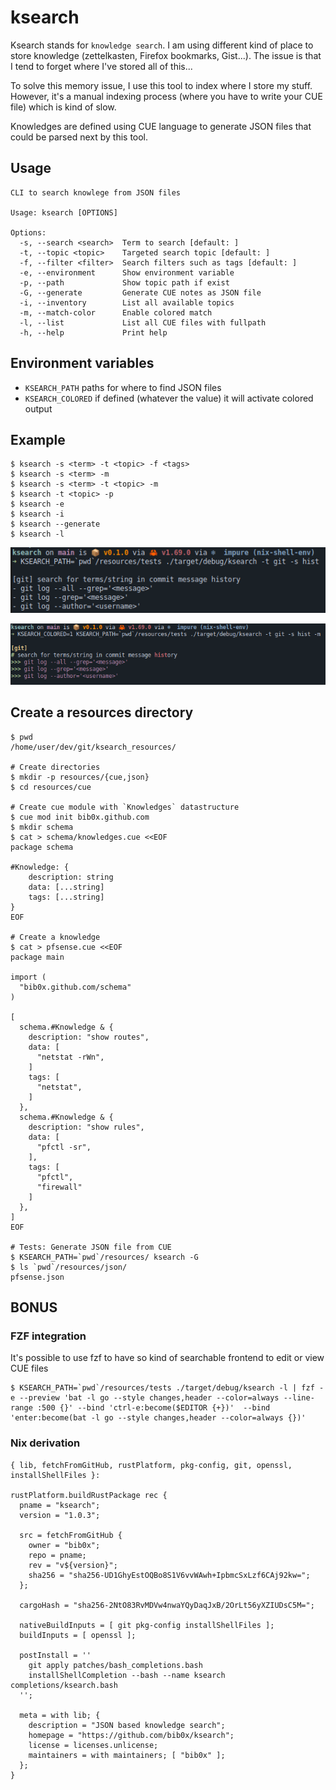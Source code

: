 # ksearch

Ksearch stands for `knowledge search`. I am using different kind of place to store knowledge (zettelkasten, Firefox bookmarks, Gist...). The issue is that I tend to forget where I've stored all of this... 

To solve this memory issue, I use this tool to index where I store my stuff.  
However, it's a manual indexing process (where you have to write your CUE file) which is kind of slow.  

Knowledges are defined using CUE language to generate JSON 
files that could be parsed next by this tool.

## Usage

```
CLI to search knowlege from JSON files

Usage: ksearch [OPTIONS]

Options:
  -s, --search <search>  Term to search [default: ]
  -t, --topic <topic>    Targeted search topic [default: ]
  -f, --filter <filter>  Search filters such as tags [default: ]
  -e, --environment      Show environment variable
  -p, --path             Show topic path if exist
  -G, --generate         Generate CUE notes as JSON file
  -i, --inventory        List all available topics
  -m, --match-color      Enable colored match
  -l, --list             List all CUE files with fullpath
  -h, --help             Print help
```

## Environment variables

- `KSEARCH_PATH` paths for where to find JSON files
- `KSEARCH_COLORED` if defined (whatever the value) it will activate colored output

## Example

```
$ ksearch -s <term> -t <topic> -f <tags>
$ ksearch -s <term> -m
$ ksearch -s <term> -t <topic> -m
$ ksearch -t <topic> -p
$ ksearch -e
$ ksearch -i
$ ksearch --generate
$ ksearch -l
```

![Search without colored output](./examples/search_without_color.png "Search without color")

![Search with colored output](./examples/search_colored_output.png "Search with color")

## Create a resources directory

```
$ pwd
/home/user/dev/git/ksearch_resources/

# Create directories
$ mkdir -p resources/{cue,json}
$ cd resources/cue

# Create cue module with `Knowledges` datastructure
$ cue mod init bib0x.github.com
$ mkdir schema
$ cat > schema/knowledges.cue <<EOF
package schema

#Knowledge: {
    description: string
    data: [...string]
    tags: [...string]
}
EOF

# Create a knowledge
$ cat > pfsense.cue <<EOF
package main

import (
  "bib0x.github.com/schema"
)

[
  schema.#Knowledge & {
    description: "show routes",
    data: [
      "netstat -rWn",
    ]
    tags: [
      "netstat",
    ]
  },
  schema.#Knowledge & {
    description: "show rules",
    data: [
      "pfctl -sr",
    ],
    tags: [
      "pfctl",
      "firewall"
    ]
  },
]
EOF

# Tests: Generate JSON file from CUE
$ KSEARCH_PATH=`pwd`/resources/ ksearch -G
$ ls `pwd`/resources/json/
pfsense.json
```

## BONUS

### FZF integration

It's possible to use fzf to have so kind of searchable frontend to edit or view CUE files

```
$ KSEARCH_PATH=`pwd`/resources/tests ./target/debug/ksearch -l | fzf -e --preview 'bat -l go --style changes,header --color=always --line-range :500 {}' --bind 'ctrl-e:become($EDITOR {+})'  --bind 'enter:become(bat -l go --style changes,header --color=always {})'
```

### Nix derivation


```
{ lib, fetchFromGitHub, rustPlatform, pkg-config, git, openssl, installShellFiles }:

rustPlatform.buildRustPackage rec {
  pname = "ksearch";
  version = "1.0.3";

  src = fetchFromGitHub {
    owner = "bib0x";
    repo = pname;
    rev = "v${version}";
    sha256 = "sha256-UD1GhyEstOQBo8S1V6vvWAwh+IpbmcSxLzf6CAj92kw=";
  };

  cargoHash = "sha256-2NtO83RvMDVw4nwaYQyDaqJxB/2OrLt56yXZIUDsC5M=";

  nativeBuildInputs = [ git pkg-config installShellFiles ];
  buildInputs = [ openssl ];

  postInstall = ''
    git apply patches/bash_completions.bash
    installShellCompletion --bash --name ksearch completions/ksearch.bash
  '';

  meta = with lib; {
    description = "JSON based knowledge search";
    homepage = "https://github.com/bib0x/ksearch";
    license = licenses.unlicense;
    maintainers = with maintainers; [ "bib0x" ];
  };
}
```
